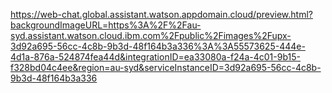 https://web-chat.global.assistant.watson.appdomain.cloud/preview.html?backgroundImageURL=https%3A%2F%2Fau-syd.assistant.watson.cloud.ibm.com%2Fpublic%2Fimages%2Fupx-3d92a695-56cc-4c8b-9b3d-48f164b3a336%3A%3A55573625-444e-4d1a-876a-524874fea44d&integrationID=ea33080a-f24a-4c01-9b15-f328bd04c4ee&region=au-syd&serviceInstanceID=3d92a695-56cc-4c8b-9b3d-48f164b3a336
